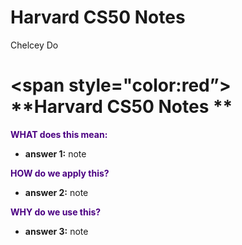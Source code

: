 # **Harvard CS50 Notes**
 <span style="color:fuschia"> Chelcey Do</span>

# <span style="color:red”> **Harvard CS50 Notes **</span>

<span style="color:indigo"> **WHAT does this mean:**</span>
* **answer 1:** note

<span style="color:indigo"> **HOW do we apply this?**</span>
* **answer 2:** note

<span style="color:indigo"> **WHY do we use this?**</span>
* **answer 3:** note
